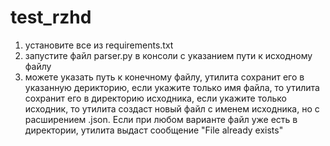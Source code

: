 # test_rzhd

1. установите все из requirements.txt
2. запустите файл parser.py в консоли с указанием пути к исходному файлу
3. можете указать путь к конечному файлу, утилита сохранит его в указанную дерикторию, если укажите только имя файла, 
   то утилита сохранит его в директорию исходника, если укажите только исходник, то утилита создаст новый файл 
   с именем исходника, но с расширением .json. Если при любом варианте файл уже есть в директории, утилита выдаст 
   сообщение "File already exists"
